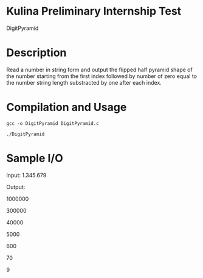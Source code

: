 Kulina Preliminary Internship Test
=========================================
DigitPyramid

# Description

Read a number in string form and output the flipped half pyramid shape of the number starting from the first index followed by number of zero equal to the number string length substracted by one after each index.

# Compilation and Usage

```$xslt
gcc -o DigitPyramid DigitPyramid.c
```

```$xslt
./DigitPyramid
```

# Sample I/O
Input: 1.345.679


Output:

1000000

300000

40000

5000

600

70

9
